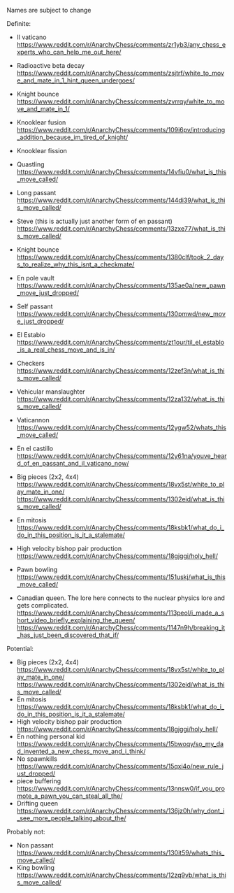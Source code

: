 Names are subject to change

Definite:

* Il vaticano https://www.reddit.com/r/AnarchyChess/comments/zr1yb3/any_chess_experts_who_can_help_me_out_here/
* Radioactive beta decay https://www.reddit.com/r/AnarchyChess/comments/zsjtrf/white_to_move_and_mate_in_1_hint_queen_undergoes/
* Knight bounce https://www.reddit.com/r/AnarchyChess/comments/zvrrqy/white_to_move_and_mate_in_1/
* Knooklear fusion https://www.reddit.com/r/AnarchyChess/comments/109i6pv/introducing_addition_because_im_tired_of_knight/
* Knooklear fission
* Quastling https://www.reddit.com/r/AnarchyChess/comments/14vfiu0/what_is_this_move_called/
* Long passant https://www.reddit.com/r/AnarchyChess/comments/144di39/what_is_this_move_called/
* Steve (this is actually just another form of en passant) https://www.reddit.com/r/AnarchyChess/comments/13zxe77/what_is_this_move_called/
* Knight bounce https://www.reddit.com/r/AnarchyChess/comments/1380clf/took_2_days_to_realize_why_this_isnt_a_checkmate/
* En pole vault https://www.reddit.com/r/AnarchyChess/comments/135ae0a/new_pawn_move_just_dropped/
* Self passant https://www.reddit.com/r/AnarchyChess/comments/130pmwd/new_move_just_dropped/
* El Establo https://www.reddit.com/r/AnarchyChess/comments/zt1our/til_el_establo_is_a_real_chess_move_and_is_in/
* Checkers https://www.reddit.com/r/AnarchyChess/comments/12zef3n/what_is_this_move_called/
* Vehicular manslaughter https://www.reddit.com/r/AnarchyChess/comments/12za132/what_is_this_move_called/
* Vaticannon https://www.reddit.com/r/AnarchyChess/comments/12ygw52/whats_this_move_called/
* En el castillo https://www.reddit.com/r/AnarchyChess/comments/12y61na/youve_heard_of_en_passant_and_il_vaticano_now/
* Big pieces (2x2, 4x4) https://www.reddit.com/r/AnarchyChess/comments/18vx5st/white_to_play_mate_in_one/
    https://www.reddit.com/r/AnarchyChess/comments/1302eid/what_is_this_move_called/
* En mitosis https://www.reddit.com/r/AnarchyChess/comments/18ksbk1/what_do_i_do_in_this_position_is_it_a_stalemate/
* High velocity bishop pair production https://www.reddit.com/r/AnarchyChess/comments/18gjggi/holy_hell/
* Pawn bowling https://www.reddit.com/r/AnarchyChess/comments/151uskj/what_is_this_move_called/

* Canadian queen. The lore here connects to the nuclear physics lore and gets complicated.
    https://www.reddit.com/r/AnarchyChess/comments/113peol/i_made_a_short_video_briefly_explaining_the_queen/
    https://www.reddit.com/r/AnarchyChess/comments/1147n9h/breaking_it_has_just_been_discovered_that_if/

Potential:

* Big pieces (2x2, 4x4) https://www.reddit.com/r/AnarchyChess/comments/18vx5st/white_to_play_mate_in_one/
    https://www.reddit.com/r/AnarchyChess/comments/1302eid/what_is_this_move_called/
* En mitosis https://www.reddit.com/r/AnarchyChess/comments/18ksbk1/what_do_i_do_in_this_position_is_it_a_stalemate/
* High velocity bishop pair production https://www.reddit.com/r/AnarchyChess/comments/18gjggi/holy_hell/
* En nothing personal kid https://www.reddit.com/r/AnarchyChess/comments/15bwoqy/so_my_dad_invented_a_new_chess_move_and_i_think/
* No spawnkills https://www.reddit.com/r/AnarchyChess/comments/15qxi4o/new_rule_just_dropped/
* piece buffering https://www.reddit.com/r/AnarchyChess/comments/13nnsw0/if_you_promote_a_pawn_you_can_steal_all_the/
* Drifting queen https://www.reddit.com/r/AnarchyChess/comments/136jz0h/why_dont_i_see_more_people_talking_about_the/

Probably not:

* Non passant https://www.reddit.com/r/AnarchyChess/comments/130it59/whats_this_move_called/
* King bowling https://www.reddit.com/r/AnarchyChess/comments/12zq9vb/what_is_this_move_called/

